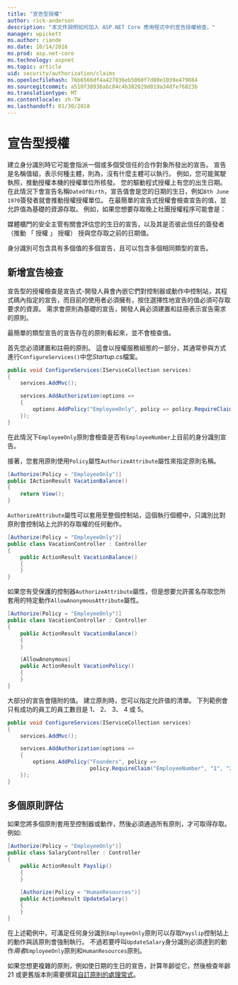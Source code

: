```yaml
---
title: "宣告型授權"
author: rick-anderson
description: "本文件說明如何加入 ASP.NET Core 應用程式中的宣告授權檢查。"
manager: wpickett
ms.author: riande
ms.date: 10/14/2016
ms.prod: asp.net-core
ms.technology: aspnet
ms.topic: article
uid: security/authorization/claims
ms.openlocfilehash: 76b6566df4a427836eb5060f7d80e1039e479884
ms.sourcegitcommit: a510f38930abc84c4b302029d019a34dfe76823b
ms.translationtype: MT
ms.contentlocale: zh-TW
ms.lasthandoff: 01/30/2018
---
```

# <a name="claims-based-authorization"></a>宣告型授權

<a name="security-authorization-claims-based"></a>

建立身分識別時它可能會指派一個或多個受信任的合作對象所發出的宣告。 宣告是名稱值組，表示何種主體，則為，沒有什麼主體可以執行。 例如，您可能駕駛執照，推動授權本機的授權單位所核發。 您的驅動程式授權上有您的出生日期。 在此情況下會宣告名稱`DateOfBirth`，宣告值會是您的日期的生日，例如`8th June 1970`簽發者就會推動授權授權單位。 在最簡單的宣告式授權會檢查宣告的值，並允許值為基礎的資源存取。 例如，如果您想要存取晚上社團授權程序可能會是：

媒體櫃門的安全主管有關會評估您的生日的宣告，以及其是否彼此信任的簽發者 （推動 「 授權 」 授權） 授與您存取之前的日期值。

身分識別可包含具有多個值的多個宣告，且可以包含多個相同類型的宣告。

## <a name="adding-claims-checks"></a>新增宣告檢查

宣告型的授權檢查是宣告式-開發人員會內嵌它們對控制器或動作中控制站，其程式碼內指定的宣告，而目前的使用者必須擁有，按住選擇性地宣告的值必須可存取要求的資源。 需求會原則為基礎的宣告，開發人員必須建置和註冊表示宣告需求的原則。

最簡單的類型宣告的宣告存在的原則看起來，並不會檢查值。

首先您必須建置和註冊的原則。 這會以授權服務組態的一部分，其通常參與方式進行`ConfigureServices()`中您*Startup.cs*檔案。

```csharp
public void ConfigureServices(IServiceCollection services)
{
    services.AddMvc();

    services.AddAuthorization(options =>
    {
        options.AddPolicy("EmployeeOnly", policy => policy.RequireClaim("EmployeeNumber"));
    });
}
```

在此情況下`EmployeeOnly`原則會檢查是否有`EmployeeNumber`上目前的身分識別宣告。

接著，您套用原則使用`Policy`屬性`AuthorizeAttribute`屬性來指定原則名稱。

```csharp
[Authorize(Policy = "EmployeeOnly")]
public IActionResult VacationBalance()
{
    return View();
}
```

`AuthorizeAttribute`屬性可以套用至整個控制站，這個執行個體中，只識別比對原則會控制站上允許的存取權的任何動作。

```csharp
[Authorize(Policy = "EmployeeOnly")]
public class VacationController : Controller
{
    public ActionResult VacationBalance()
    {
    }
}
```

如果您有受保護的控制器`AuthorizeAttribute`屬性，但是想要允許匿名存取您所套用的特定動作`AllowAnonymousAttribute`屬性。

```csharp
[Authorize(Policy = "EmployeeOnly")]
public class VacationController : Controller
{
    public ActionResult VacationBalance()
    {
    }

    [AllowAnonymous]
    public ActionResult VacationPolicy()
    {
    }
}
```

大部分的宣告會隨附的值。 建立原則時，您可以指定允許值的清單。 下列範例會只有成功的員工的員工數目是 1、 2、 3、 4 或 5。

```csharp
public void ConfigureServices(IServiceCollection services)
{
    services.AddMvc();

    services.AddAuthorization(options =>
    {
        options.AddPolicy("Founders", policy =>
                          policy.RequireClaim("EmployeeNumber", "1", "2", "3", "4", "5"));
    });
}
```

## <a name="multiple-policy-evaluation"></a>多個原則評估

如果您將多個原則套用至控制器或動作，然後必須通過所有原則，才可取得存取。 例如: 

```csharp
[Authorize(Policy = "EmployeeOnly")]
public class SalaryController : Controller
{
    public ActionResult Payslip()
    {
    }

    [Authorize(Policy = "HumanResources")]
    public ActionResult UpdateSalary()
    {
    }
}
```

在上述範例中，可滿足任何身分識別`EmployeeOnly`原則可以存取`Payslip`控制站上的動作與該原則會強制執行。 不過若要呼叫`UpdateSalary`身分識別必須達到的動作*兩者*`EmployeeOnly`原則和`HumanResources`原則。

如果您想更複雜的原則，例如使日期的生日的宣告，計算年齡從它，然後檢查年齡 21 或更舊版本則需要撰寫[自訂原則的處理常式](policies.md)。
